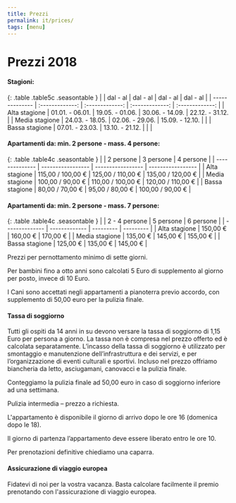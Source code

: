 ```yaml
---
title: Prezzi
permalink: it/prices/
tags: [menu]
---
```


# Prezzi 2018

#### Stagioni:

{: .table .table5c .seasontable }
|                | dal - al        | dal - al        | dal - al        | dal - al        |
| -------------- | :-------------: | :-------------: | :-------------: | :-------------: |
| Alta stagione  | 01.01. - 06.01. | 19.05. - 01.06. | 30.06. - 14.09. | 22.12. - 31.12. |
| Media stagione | 24.03. - 18.05. | 02.06. - 29.06. | 15.09. - 12.10. |                 |
| Bassa stagione | 07.01. - 23.03. | 13.10. - 21.12. |                 |                 |


#### Apartamenti da: min. 2 persone - mass. 4 persone:

{: .table .table4c .seasontable }
|                | 2 persone         | 3 persone         | 4 persone         |
| -------------- | ----------------- | ----------------- | ----------------- |
| Alta stagione  | 115,00 / 100,00 € | 125,00 / 110,00 € | 135,00 / 120,00 € |
| Media stagione | 100,00 / 90,00 €  | 110,00 / 100,00 € | 120,00 / 110,00 € |
| Bassa stagione | 80,00 / 70,00 €   | 95,00 / 80,00 €   | 100,00 / 90,00 €  |

#### Apartamenti da: min. 2 persone - mass. 7 persone:

{: .table .table4c .seasontable }
|                | 2 - 4 persone | 5 persone | 6 persone |
| -------------- | ------------- | --------- | --------- |
| Alta stagione  | 150,00 €      | 160,00 €  | 170,00 €  |
| Media stagione | 135,00 €      | 145,00 €  | 155,00 €  |
| Bassa stagione | 125,00 €      | 135,00 €  | 145,00 €  |

Prezzi per pernottamento minimo di sette giorni.

Per bambini fino a otto anni sono calcolati 5 Euro di supplemento al giorno per posto, invece di 10 Euro.

I Cani sono accettati negli appartamenti a pianoterra previo accordo, con supplemento di 50,00 euro per la pulizia finale.

#### Tassa di soggiorno

Tutti gli ospiti da 14 anni in su devono versare la tassa di soggiorno di 1,15 Euro per persona a giorno. La tassa non è compresa nel prezzo offerto ed è calcolata separatamente. L’incasso della tassa di soggiorno è utilizzato per smontaggio e manutenzione dell’infrastruttura e dei servizi, e per l’organizzazione di eventi culturali e sportivi. Incluso nel prezzo offriamo biancheria da letto, asciugamani, canovacci e la pulizia finale.

Conteggiamo la pulizia finale ad 50,00 euro in caso di soggiorno inferiore ad una settimana.

Pulizia intermedia – prezzo a richiesta.

L'appartamento è disponibile il giorno di arrivo dopo le ore 16 (domenica dopo le 18).

Il giorno di partenza l’appartamento deve essere liberato entro le ore 10.

Per prenotazioni definitive chiediamo una caparra.

#### Assicurazione di viaggio europea

Fidatevi di noi per la vostra vacanza. Basta calcolare facilmente il premio prenotando con  l'assicurazione di viaggio europea.
